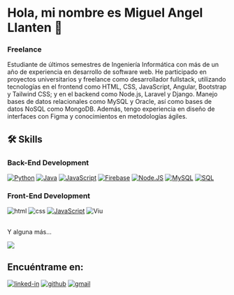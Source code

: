 # Hola, mi nombre es Miguel Angel Llanten 👋
### Freelance 


Estudiante de últimos semestres de Ingeniería Informática con más de un año de experiencia en desarrollo de software web. He participado en proyectos universitarios y freelance como desarrollador fullstack, utilizando tecnologías en el frontend como HTML, CSS, JavaScript, Angular, Bootstrap y Tailwind CSS; y en el backend como Node.js, Laravel y Django. Manejo bases de datos relacionales como MySQL y Oracle, así como bases de datos NoSQL como MongoDB. Además, tengo experiencia en diseño de interfaces con Figma y conocimientos en metodologías ágiles.



## 🛠️ Skills

### Back-End Development
[![Python](https://img.shields.io/badge/Python-yellow?style=for-the-badge&logo=python&logoColor=white&labelColor=101010)]()
[![Java](https://img.shields.io/badge/Java-007396?style=for-the-badge&logo=java&logoColor=white&labelColor=101010)]()
[![JavaScript](https://img.shields.io/badge/JavaScript-F7DF1E?style=for-the-badge&logo=javascript&logoColor=white&labelColor=101010)]()
[![Firebase](https://img.shields.io/badge/Firebase-FFCA28?style=for-the-badge&logo=firebase&logoColor=white&labelColor=101010)]()
[![Node.JS](https://img.shields.io/badge/Node.JS-339933?style=for-the-badge&logo=node.js&logoColor=white&labelColor=101010)]()
[![MySQL](https://img.shields.io/badge/MySQL-4479A1?style=for-the-badge&logo=mysql&logoColor=white&labelColor=101010)]()
[![SQL](https://img.shields.io/badge/SQL-4479A1?style=for-the-badge&logo=sql&logoColor=white&labelColor=101010)]()
</br>
### Front-End Development

![html](https://img.shields.io/badge/HTML-E34F26?style=for-the-badge&logo=html5&logoColor=white)
![css](https://img.shields.io/badge/CSS-1572B6?style=for-the-badge&logo=css3&logoColor=white)
[![JavaScript](https://img.shields.io/badge/JavaScript-F7DF1E?style=for-the-badge&logo=javascript&logoColor=white&labelColor=101010)]()
![Viu](https://img.shields.io/badge/Viu-E34F26?style=for-the-badge&logo=Viu&logoColor=white)

</br>
Y alguna más...

[![](https://visitcount.itsvg.in/api?id=filollan&icon=0&color=0)](https://visitcount.itsvg.in)

## Encuéntrame en:
[![linked-in](https://img.shields.io/badge/Linked_In-0077B5?style=for-the-badge&logo=LinkedIn&logoColor=white)](https://www.linkedin.com/in/miguel-%C3%A1ngel-llant%C3%A9n-62005a245/)
[![github](https://img.shields.io/badge/GitHub-000000?style=for-the-badge&logo=GitHub&logoColor=white)](https://github.com/Filollan)
[![gmail](https://img.shields.io/badge/Gmail-D14836?style=for-the-badge&logo=Gmail&logoColor=white)](mailto:llanten3215@gmail.com)

